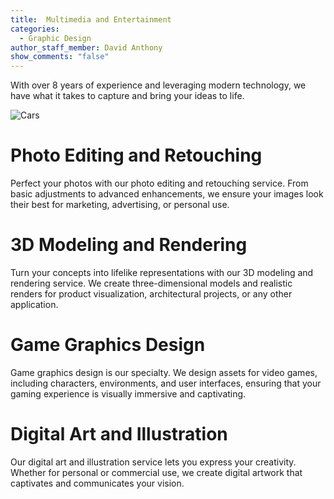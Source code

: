 ```yaml
---
title:  Multimedia and Entertainment
categories:
  - Graphic Design
author_staff_member: David Anthony
show_comments: "false"
---
```


With over 8 years of experience and leveraging modern technology, we have what it takes to capture and bring your ideas to life. 

![Cars](https://unsplash.it/960/600?image=133) 

# Photo Editing and Retouching 

Perfect your photos with our photo editing and retouching service. From basic adjustments to advanced enhancements, we ensure your images look their best for marketing, advertising, or personal use.

# 3D Modeling and Rendering

Turn your concepts into lifelike representations with our 3D modeling and rendering service. We create three-dimensional models and realistic renders for product visualization, architectural projects, or any other application.

# Game Graphics Design

Game graphics design is our specialty. We design assets for video games, including characters, environments, and user interfaces, ensuring that your gaming experience is visually immersive and captivating.

# Digital Art and Illustration

Our digital art and illustration service lets you express your creativity. Whether for personal or commercial use, we create digital artwork that captivates and communicates your vision.
